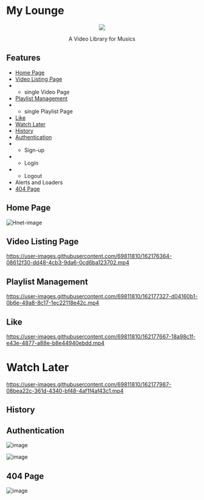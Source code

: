 
# My Lounge
<!-- ![BrandImage](https://user-images.githubusercontent.com/69811810/162174435-41cf0e0b-0e8d-4eaa-a59b-71138e1a332c.svg) -->
<p align="center">
<img src="https://user-images.githubusercontent.com/69811810/162174435-41cf0e0b-0e8d-4eaa-a59b-71138e1a332c.svg">
</p>
<p align="center">
A Video Library for Musics 
</p>

## Features
- [Home Page](#home-page) 
- [Video Listing Page](#video-listing-page)
- - single Video Page
- [Playlist Management](#playlist-management)
- - single Playlist Page
- [Like](#like)
- [Watch Later](#watch-later)
- [History](#history)
-  [Authentication](#authentication)
- - Sign-up
- - Login
- - Logout
- Alerts and Loaders
- [404 Page](#404-page)


## Home Page
![Hnet-image](https://user-images.githubusercontent.com/69811810/162175519-ad739567-9d07-40d7-a6fa-3e893e8a456d.gif)

## Video Listing Page
https://user-images.githubusercontent.com/69811810/162176364-08612f30-dd48-4cb3-9da6-0cd6ba123702.mp4

## Playlist Management
https://user-images.githubusercontent.com/69811810/162177327-d04160b1-0b6e-49a8-8c17-1ec22118e42c.mp4

## Like
https://user-images.githubusercontent.com/69811810/162177667-18a98c1f-e43e-4877-a88e-b8e44940ebdd.mp4

# Watch Later
https://user-images.githubusercontent.com/69811810/162177987-08bea22c-361d-4340-bf48-4af1f4af43c1.mp4


## History


## Authentication
![image](https://user-images.githubusercontent.com/69811810/162178729-44efa72a-42b8-4f8c-a100-2d031d808310.png)

![image](https://user-images.githubusercontent.com/69811810/162178793-c9f5ec74-981e-4b3e-9348-9f3dd21727c7.png)



## 404 Page
![image](https://user-images.githubusercontent.com/69811810/162184570-d4866b60-3192-4c48-8393-be731b97324b.png)



